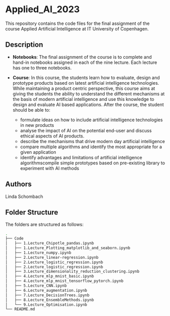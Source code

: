 # Applied_AI_2023
This repository contains the code files for the final assignment of the course Applied Artificial Intelligence at IT University of Copenhagen.

## Description
* **Notebooks**: The final assignment of the course is to complete and hand-in notebooks assigned in each of the nine lecture. Each lecture has one to three notebooks.

* **Course**: In this course, the students learn how to evaluate, design and prototype products based on latest artificial intelligence technologies. While maintaining a product centric perspective, this course aims at giving the students the ability to understand the different mechanisms at the basis of modern artificial intelligence and use this knowledge to design and evaluate AI based applications. After the course, the student should be able to:
  * formulate ideas on how to include artificial intelligence technologies in new products
  * analyse the impact of AI on the potential end-user and discuss ethical aspects of AI products.
  * describe the mechanisms that drive modern day artificial intelligence
  * compare multiple algorithms and identify the most appropriate for a given application
  * identify advantages and limitations of artificial intelligence algorithmscompile simple prototypes based on pre-existing library to experiment with AI methods


## Authors
Linda Schombach

## Folder Structure

The folders are structured as follows:

```bash
.
├── Code
│   ├── 1.Lecture_Chipotle_pandas.ipynb
│   ├── 1.Lecture_Plotting_matplotlib_and_seaborn.ipynb
│   ├── 1.Lecture_numpy.ipynb
│   ├── 2.Lecture_linear-regression.ipynb
│   ├── 2.Lecture_logistic_regression.ipynb
│   ├── 2.Lecture_logistic_regression.ipynb
│   ├── 3.Lecture_dimensionality_reduction_clustering.ipynb
│   ├── 4.Lecture_mlp_mnist_basic.ipynb
│   ├── 4.Lecture_mlp_mnist_tensorflow_pytorch.ipynb
│   ├── 5.Lecture_CNN.ipynb
│   ├── 6.Lecture_augmentation.ipynb
│   ├── 7.Lecture_DecisionTrees.ipynb
│   ├── 8.Lecture_EnsembleMethods.ipynb
│   └── 9.Lecture_Optimisation.ipynb
└── README.md



